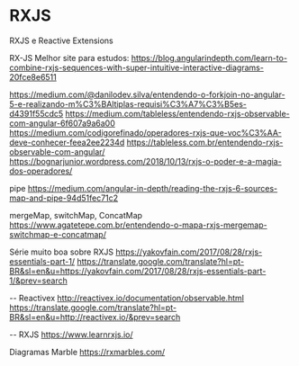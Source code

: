 # RXJS
RXJS e Reactive Extensions

RX-JS
Melhor site para estudos:
https://blog.angularindepth.com/learn-to-combine-rxjs-sequences-with-super-intuitive-interactive-diagrams-20fce8e6511

https://medium.com/@danilodev.silva/entendendo-o-forkjoin-no-angular-5-e-realizando-m%C3%BAltiplas-requisi%C3%A7%C3%B5es-d4391f55cdc5
https://medium.com/tableless/entendendo-rxjs-observable-com-angular-6f607a9a6a00
https://medium.com/codigorefinado/operadores-rxjs-que-voc%C3%AA-deve-conhecer-feea2ee2234d
https://tableless.com.br/entendendo-rxjs-observable-com-angular/
https://bognarjunior.wordpress.com/2018/10/13/rxjs-o-poder-e-a-magia-dos-operadores/

pipe
https://medium.com/angular-in-depth/reading-the-rxjs-6-sources-map-and-pipe-94d51fec71c2

mergeMap, switchMap, ConcatMap
https://www.agatetepe.com.br/entendendo-o-mapa-rxjs-mergemap-switchmap-e-concatmap/


Série muito boa sobre RXJS
https://yakovfain.com/2017/08/28/rxjs-essentials-part-1/
https://translate.google.com/translate?hl=pt-BR&sl=en&u=https://yakovfain.com/2017/08/28/rxjs-essentials-part-1/&prev=search

-- Reactivex
http://reactivex.io/documentation/observable.html
https://translate.google.com/translate?hl=pt-BR&sl=en&u=http://reactivex.io/&prev=search

-- RXJS
https://www.learnrxjs.io/

Diagramas Marble
https://rxmarbles.com/
